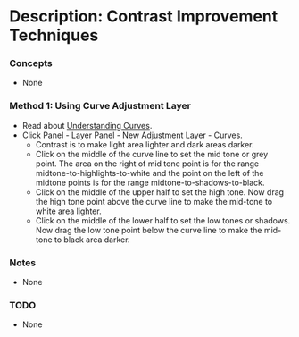 # Description: Contrast Improvement Techniques

### Concepts
* None

### Method 1: Using Curve Adjustment Layer
* Read about [Understanding Curves](../photoshop_concepts/P003-UnderstandingCurves.md).
* Click Panel - Layer Panel - New Adjustment Layer - Curves.
    * Contrast is to make light area lighter and dark areas darker.
    * Click on the middle of the curve line to set the mid tone or grey point. The area on the right of mid tone point 
      is for the range midtone-to-highlights-to-white and the point on the left of the midtone points is for the range 
      midtone-to-shadows-to-black.
    * Click on the middle of the upper half to set the high tone. Now drag the high tone point above the curve line to 
      make the mid-tone to white area lighter. 
    * Click on the middle of the lower half to set the low tones or shadows. Now drag the low tone point below the curve 
      line to make the mid-tone to black area darker.

### Notes
* None

### TODO
* None
